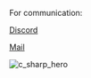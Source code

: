 For communication:

[Discord](https://discord.com/users/1115498292630003773)

[Mail](https://mail.google.com/mail/u/0/#inbox?compose=GTvVlcSDZNwjQchdfBcMsQGPqzGCCFNkCdPTRtjwFWRVzFvhRrrwzlFglGjtFzlcnmScbmJtflxWL)


<!---
Traslox/Traslox is a ✨ special ✨ repository because its `README.md` (this file) appears on your GitHub profile.
You can click the Preview link to take a look at your changes.
--->
![c_sharp_hero](https://user-images.githubusercontent.com/107253054/189425330-28195907-2a09-4409-87ee-8ecae52f6d89.png)
